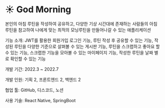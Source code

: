 # ☀️ God Morning
본인의 아침 루틴을 작성하여 공유하고, 다양한 기상 시간대에 존재하는 사람들의 아침 루틴을 참고하여 나에게 맞는 최적의 모닝루틴을 만들어나갈 수 있는 애플리케이션

기능 소개: JWT를 활용한 회원가입 로그인 기능, 루틴 작성 후 공유할 수 있는 기능, 작성된 루틴을 다양한 기준으로 살펴볼 수 있는 게시판 기능, 루틴을 스크랩하고 좋아요 할 수 있는 기능, 스크랩한 기능을 모아볼 수 있는 마이페이지 기능, 작성한 루틴을 날짜 별로 확인할 수 있는 기능

개발 기간: 2022.3 ~ 2022.7

개발 인원: 기획 2, 프론트엔드 2, 백엔드 2

협업 툴: GitHub, 디스코드, 노션

사용 기술: React Native, SpringBoot
